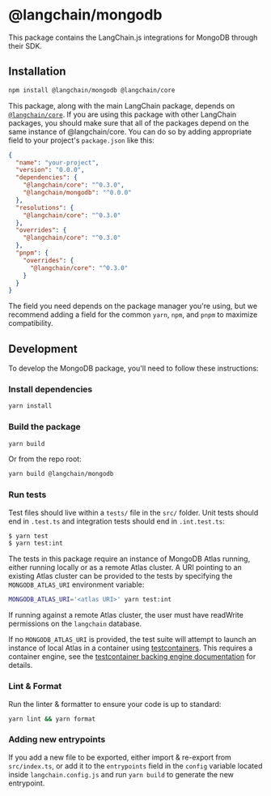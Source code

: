 # @langchain/mongodb

This package contains the LangChain.js integrations for MongoDB through their SDK.

## Installation

```bash npm2yarn
npm install @langchain/mongodb @langchain/core
```

This package, along with the main LangChain package, depends on [`@langchain/core`](https://npmjs.com/package/@langchain/core/).
If you are using this package with other LangChain packages, you should make sure that all of the packages depend on the same instance of @langchain/core.
You can do so by adding appropriate field to your project's `package.json` like this:

```json
{
  "name": "your-project",
  "version": "0.0.0",
  "dependencies": {
    "@langchain/core": "^0.3.0",
    "@langchain/mongodb": "^0.0.0"
  },
  "resolutions": {
    "@langchain/core": "^0.3.0"
  },
  "overrides": {
    "@langchain/core": "^0.3.0"
  },
  "pnpm": {
    "overrides": {
      "@langchain/core": "^0.3.0"
    }
  }
}
```

The field you need depends on the package manager you're using, but we recommend adding a field for the common `yarn`, `npm`, and `pnpm` to maximize compatibility.

## Development

To develop the MongoDB package, you'll need to follow these instructions:

### Install dependencies

```bash
yarn install
```

### Build the package

```bash
yarn build
```

Or from the repo root:

```bash
yarn build @langchain/mongodb
```

### Run tests

Test files should live within a `tests/` file in the `src/` folder. Unit tests should end in `.test.ts` and integration tests should
end in `.int.test.ts`:

```bash
$ yarn test
$ yarn test:int
```

The tests in this package require an instance of MongoDB Atlas running, either running locally or as a remote Atlas cluster. A URI pointing to
an existing Atlas cluster can be provided to the tests by specifying the `MONGODB_ATLAS_URI` environment variable:

```bash
MONGODB_ATLAS_URI='<atlas URI>' yarn test:int
```

If running against a remote Atlas cluster, the user must have readWrite permissions on the `langchain` database.

If no `MONGODB_ATLAS_URI` is provided, the test suite will attempt to launch an instance of local Atlas in a container using [testcontainers](https://testcontainers.com/). This requires a container engine, see the [testcontainer backing engine documentation](https://node.testcontainers.org/supported-container-runtimes/) for details.

### Lint & Format

Run the linter & formatter to ensure your code is up to standard:

```bash
yarn lint && yarn format
```

### Adding new entrypoints

If you add a new file to be exported, either import & re-export from `src/index.ts`, or add it to the `entrypoints` field in the `config` variable located inside `langchain.config.js` and run `yarn build` to generate the new entrypoint.
